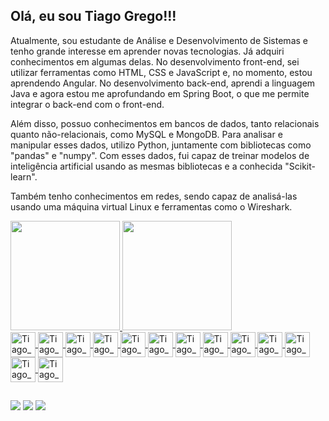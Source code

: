 ## Olá, eu sou Tiago Grego!!!

Atualmente, sou estudante de Análise e Desenvolvimento de Sistemas e tenho grande interesse em aprender novas tecnologias. Já adquiri conhecimentos em algumas delas. No desenvolvimento front-end, sei utilizar ferramentas como HTML, CSS e JavaScript e, no momento, estou aprendendo Angular. No desenvolvimento back-end, aprendi a linguagem Java e agora estou me aprofundando em Spring Boot, o que me permite integrar o back-end com o front-end.

Além disso, possuo conhecimentos em bancos de dados, tanto relacionais quanto não-relacionais, como MySQL e MongoDB. Para analisar e manipular esses dados, utilizo Python, juntamente com bibliotecas como "pandas" e "numpy". Com esses dados, fui capaz de treinar modelos de inteligência artificial usando as mesmas bibliotecas e a conhecida "Scikit-learn".

Também tenho conhecimentos em redes, sendo capaz de analisá-las usando uma máquina virtual Linux e ferramentas como o Wireshark.

<div>
  <a href="https://github.com/tiagogrego">
  <img height="175em" src="https://github-readme-stats.vercel.app/api?username=tiagogrego&show_icons=true&theme=dracula">
  <img height="175em" src="https://github-readme-stats.vercel.app/api/top-langs/?username=tiagogrego&layout=compact&theme=dracula">
</div>
<div>
  <img align="center" alt="Tiago_HTML" height="40" widht="40" src="https://cdn.jsdelivr.net/gh/devicons/devicon@latest/icons/html5/html5-original.svg">
  <img align="center" alt="Tiago_CSS" height="40" widht="40" src="https://cdn.jsdelivr.net/gh/devicons/devicon@latest/icons/css3/css3-original.svg">
  <img align="center" alt="Tiago_JS" height="40" widht="40" src="https://cdn.jsdelivr.net/gh/devicons/devicon@latest/icons/javascript/javascript-original.svg">
  <img align="center" alt="Tiago_ANGULAR" height="40" widht="40" src="https://cdn.jsdelivr.net/gh/devicons/devicon@latest/icons/angular/angular-original.svg">
  <img align="center" alt="Tiago_JAVA" height="40" widht="40" src="https://cdn.jsdelivr.net/gh/devicons/devicon@latest/icons/java/java-original.svg">
  <img align="center" alt="Tiago_SPRING" height="40" widht="40" src="https://cdn.jsdelivr.net/gh/devicons/devicon@latest/icons/spring/spring-original.svg">
  <img align="center" alt="Tiago_MYSQL" height="40" widht="40" src="https://cdn.jsdelivr.net/gh/devicons/devicon@latest/icons/mysql/mysql-original.svg">
  <img align="center" alt="Tiago_MONGODB" height="40" widht="40" src="https://cdn.jsdelivr.net/gh/devicons/devicon@latest/icons/mongodb/mongodb-original.svg">
  <img align="center" alt="Tiago_PYTHON" height="40" widht="40" src="https://cdn.jsdelivr.net/gh/devicons/devicon@latest/icons/python/python-original.svg">
  <img align="center" alt="Tiago_PANDAS" height="40" widht="40" src="https://cdn.jsdelivr.net/gh/devicons/devicon@latest/icons/pandas/pandas-original.svg">
  <img align="center" alt="Tiago_NUMPY" height="40" widht="40" src="https://cdn.jsdelivr.net/gh/devicons/devicon@latest/icons/numpy/numpy-original.svg">
  <img align="center" alt="Tiago_SCIKIT" height="40" widht="40" src="https://cdn.jsdelivr.net/gh/devicons/devicon@latest/icons/scikitlearn/scikitlearn-original.svg"">
  <img align="center" alt="Tiago_LINUX" height="40" widht="40" src="https://cdn.jsdelivr.net/gh/devicons/devicon@latest/icons/linux/linux-original.svg"">
</div>

##

<div>
  <a href="https://www.linkedin.com/in/tiago-grego-90639019b/" target="_blank"><img src="https://img.shields.io/badge/LinkedIn-0077B5?style=for-the-badge&logo=linkedin&logoColor=white" target="_blank"></a>
  <a href="https://www.instagram.com/tgregoo_/" target="_blank"><img src="https://img.shields.io/badge/Instagram-E4405F?style=for-the-badge&logo=instagram&logoColor=white" target="_blank"></a>
  <a href="mailto:tiagogregov@gmail.com" target="_blank"><img src="https://img.shields.io/badge/Gmail-D14836?style=for-the-badge&logo=gmail&logoColor=whitewhite" target="_blank"></a>
</div>
